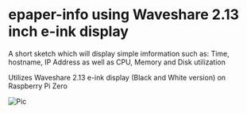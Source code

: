# epaper-info using Waveshare 2.13 inch e-ink display

A short sketch which will display simple imformation such as: Time, hostname, IP Address as well as CPU, Memory and Disk utilization

Utilizes Waveshare 2.13 e-ink display (Black and White version) on Raspberry Pi Zero

![Pic](https://user-images.githubusercontent.com/39879651/214445373-c9ab0399-0ea3-47c4-8632-55d23603be66.jpg)
